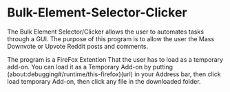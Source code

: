 # Bulk-Element-Selector-Clicker
The Bulk Element Selector/Clicker allows the user to automates tasks through a GUI. The purpose of this program is to allow the user the Mass Downvote or Upvote Reddit posts and comments.

The program is a FireFox Extention That the user has to load as a temporary add-on.
You can load it as a Temporary Add-on by putting (about:debugging#/runtime/this-firefox)(url) in your Address bar, then click load temporary Add-on, then click any file in the downloaded folder.
